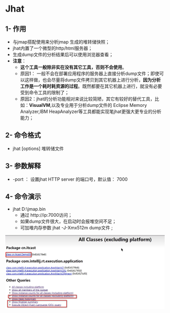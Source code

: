# Jhat

## 1- 作用

- 与jmap搭配使用来分析jmap 生成的堆转储快照；
- jhat内置了一个微型的http/html服务器；
- 生成dump文件的分析结果后可以使用浏览器查看；
- **注意**： 
  - **这个工具一般除非实在没有其它工具，否则不会使用**。
  - 原因1： 一般不会在部署应用程序的服务器上直接分析dump文件；即使可以这样做，也会尽量将dump文件拷贝到其它机器上进行分析，**因为分析工作是一个耗时耗资源的过程**。既然都要在其它机器上进行，就没有必要受到命令工具的限制了；
  - 原因2：jhat的分析功能相对来说比较简陋，其它有较好的替代工具，比如：**VisualVM**,以及专业用于分析dump文件的 Eclipse Memory Analyzer,IBM HeapAnalyzer等工具都能实现笔jhat更强大更专业的分析能力；

## 2- 命令格式

- jhat [options] 堆转储文件

## 3- 参数解释

- -port ： 设置jhat HTTP server 的端口号，默认值： 7000

## 4- 命令演示

- jhat D:\jmap.bin 
  - 通过 http://ip:7000访问；
  - 如果dump文件很大，在启动时会报堆空间不足；
  - 可加堆内存参数 jhat -J-Xmx512m dump文件 ;

![1676343374173](assets/1676343374173.png)
